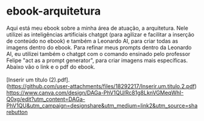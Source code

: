 # ebook-arquitetura

Aqui está meu ebook sobre a minha área de atuação, a arquitetura. Nele utilizei as inteligências artificiais chatgpt (para agilizar e facilitar a inserção de conteúdo no ebook) e também a Leonardo AI, para criar todas as imagens dentro do ebook. Para refinar meus prompts dentro da Leonardo AI, eu utilizei também o chatgpt com o comando ensinado pelo professor Felipe "act as a prompt generator", para criar imagens mais específicas. Abaixo vão o link e o pdf do ebook. <br>      
[Inserir um título (2).pdf]. <br>
(https://github.com/user-attachments/files/18292217/Inserir.um.titulo.2.pdf) <br>
https://www.canva.com/design/DAGa-PhV1QU/Rc81g8LknVGMeqWhI-Q0xg/edit?utm_content=DAGa-PhV1QU&utm_campaign=designshare&utm_medium=link2&utm_source=sharebutton
